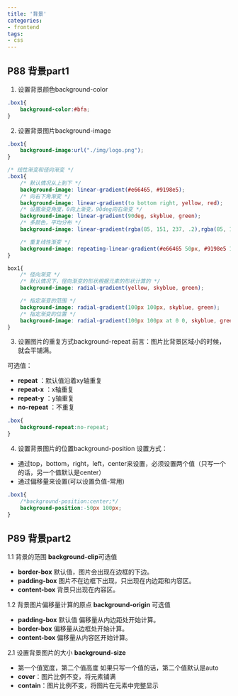 ```yaml
---
title: '背景'
categories:
- frontend
tags:
- css
---
```


## P88 背景part1
1. 设置背景颜色background-color
```css
.box1{
    background-color:#bfa;
}
```

2. 设置背景图片background-image
```css
.box1{
    background-image:url("./img/logo.png");
}
```
```css
/* 线性渐变和径向渐变 */
.box1{
    /* 默认情况从上到下 */
    background-image: linear-gradient(#e66465, #9198e5);
    /* 向右下角渐变 */
    background-image: linear-gradient(to bottom right, yellow, red);
    /* 设置渐变角度，0向上渐变，90deg向右渐变 */
    background-image: linear-gradient(90deg, skyblue, green);
    /* 多颜色，平均分布 */
    background-image: linear-gradient(rgba(85, 151, 237, .2),rgba(85, 151, 237,.8),rgba(85, 151, 237, .2));

    /* 重复线性渐变 */
    background-image: repeating-linear-gradient(#e66465 50px, #9198e5 100px);
}
```
```css
box1{
    /* 径向渐变 */
    /* 默认情况下，径向渐变的形状根据元素的形状计算的 */
    background-image: radial-gradient(yellow, skyblue, green);

    /* 指定渐变的范围 */
    background-image: radial-gradient(100px 100px, skyblue, green);
    /* 指定渐变的位置 */
    background-image: radial-gradient(100px 100px at 0 0, skyblue, green);
}

```

3. 设置图片的重复方式background-repeat
前言：图片比背景区域小的时候，就会平铺满。

可选值：

* **repeat** ：默认值沿着xy轴重复
* **repeat-x** ：x轴重复
* **repeat-y** ：y轴重复
* **no-repeat** ：不重复
```css
.box{
    background-repeat:no-repeat;
}
```

4. 设置背景图片的位置background-position
设置方式：

* 通过top，bottom，right，left，center来设置，必须设置两个值（只写一个的话，另一个值默认是center）
* 通过偏移量来设置(可以设置负值-常用)
```css
.box1{
    /*background-position:center;*/
    background-position:-50px 100px;
}
```

## P89 背景part2
1.1 背景的范围
**background-clip**可选值

* **border-box** 默认值，图片会出现在边框的下边。
* **padding-box** 图片不在边框下出现，只出现在内边距和内容区。
* **content-box** 背景只出现在内容区。

1.2 背景图片偏移量计算的原点
**background-origin** 可选值

* **padding-box** 默认值 偏移量从内边距处开始计算。
* **border-box** 偏移量从边框处开始计算。
* **content-box** 偏移量从内容区开始计算。

2.1 设置背景图片的大小
**background-size**

* 第一个值宽度，第二个值高度
  如果只写一个值的话，第二个值默认是auto
* **cover**：图片比例不变，将元素铺满
* **contain**：图片比例不变，将图片在元素中完整显示